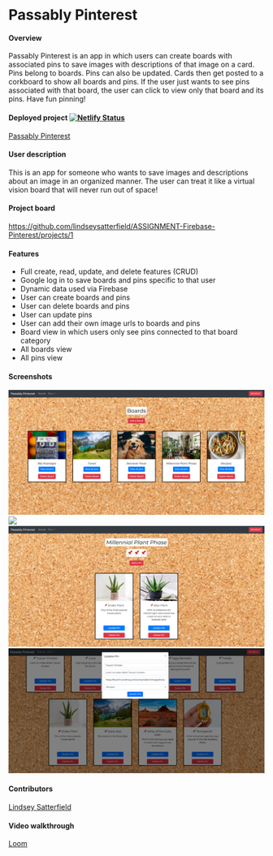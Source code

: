 # Passably Pinterest

#### Overview
Passably Pinterest is an app in which users can create boards with associated pins to save images with descriptions of that image on a card. Pins belong to boards. Pins can also be updated. Cards then get posted to a corkboard to show all boards and pins. If the user just wants to see pins associated with that board, the user can click to view only that board and its pins. Have fun pinning!
#### Deployed project [![Netlify Status](https://api.netlify.com/api/v1/badges/cefbde8f-6952-4812-9202-43f50e13aa46/deploy-status)](https://app.netlify.com/sites/lindseysatterfield-passably-pinterest/deploys)
[Passably Pinterest](https://lindseysatterfield-passably-pinterest.netlify.app/)

#### User description
This is an app for someone who wants to save images and descriptions about an image in an organized manner. The user can treat it like a virtual vision board that will never run out of space! 

#### Project board
https://github.com/lindseysatterfield/ASSIGNMENT-Firebase-Pinterest/projects/1

#### Features
- Full create, read, update, and delete features (CRUD)
- Google log in to save boards and pins specific to that user
- Dynamic data used via Firebase
- User can create boards and pins
- User can delete boards and pins
- User can update pins
- User can add their own image urls to boards and pins
- Board view in which users only see pins connected to that board category
- All boards view
- All pins view

#### Screenshots
![](./src/assets/screenshots/boardsView.png)
![](./src/assets/screenshots/pinsView.png)
![](./src/assets/screenshots/specificBoardView.png)
![](./src/assets/screenshots/updateView.png)
#### Contributors
[Lindsey Satterfield](https://github.com/lindseysatterfield)

#### Video walkthrough
[Loom](https://www.loom.com/share/f3fad4221ce2499aa793c5f49ae4b19c)
